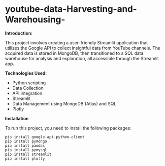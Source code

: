 # youtube-data-Harvesting-and-Warehousing-

**Introduction:**

This project involves creating a user-friendly Streamlit application that utilizes the Google API to collect insightful data from YouTube channels. The acquired data is stored in MongoDB, then transitioned to a SQL data warehouse for analysis and exploration, all accessible through the Streamlit app.

**Technologies Used:**

* Python scripting
* Data Collection
* API integration
* Streamlit
* Data Management using MongoDB (Atlas) and SQL
* Plotly

**Installation**

To run this project, you need to install the following packages:
   
    pip install google-api-python-client
    pip install pymongo
    pip install pandas
    pip install pymysql
    pip install streamlit
    pip install plotly
